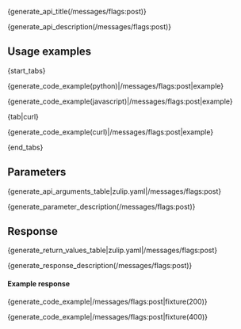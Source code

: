 {generate_api_title(/messages/flags:post)}

{generate_api_description(/messages/flags:post)}

## Usage examples

{start_tabs}

{generate_code_example(python)|/messages/flags:post|example}

{generate_code_example(javascript)|/messages/flags:post|example}

{tab|curl}

{generate_code_example(curl)|/messages/flags:post|example}

{end_tabs}

## Parameters

{generate_api_arguments_table|zulip.yaml|/messages/flags:post}

{generate_parameter_description(/messages/flags:post)}

## Response

{generate_return_values_table|zulip.yaml|/messages/flags:post}

{generate_response_description(/messages/flags:post)}

#### Example response

{generate_code_example|/messages/flags:post|fixture(200)}

{generate_code_example|/messages/flags:post|fixture(400)}
